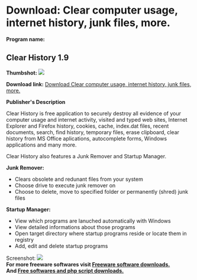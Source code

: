 # Download: Clear computer usage, internet history, junk files, more.

**Program name:**

## Clear History 1.9

  
**Thumbshot:** ![](http://www.freewarefiles.com/screenshot/clearhistory19_md.jpg)   
  
**Download link:** [Download Clear computer usage, internet history, junk files, more.](http://freesoftwares.boysofts.com/Clear-History_program_34962.html)  
  


**Publisher's Description**  
  


Clear History is free application to securely destroy all evidence of your computer usage and internet activity, visited and typed web sites, Internet Explorer and Firefox history, cookies, cache, index.dat files, recent documents, search, find history, temporary files, erase clipboard, clear history from MS Office aplications, autocomplete forms, Windows applications and many more. 

Clear History also features a Junk Remover and Startup Manager.

**Junk Remover:**

  * Clears obsolete and redunant files from your system 
  * Choose drive to execute junk remover on 
  * Choose to delete, move to specified folder or permanently (shred) junk files 

**Startup Manager:**

  * View which programs are lanuched automatically with Windows 
  * View detailed informations about those programs 
  * Open target directory where startup programs reside or locate them in registry 
  * Add, edit and delete startup programs 

  
  
Screenshot: ![](http://www.freewarefiles.com/screenshot/clearhistory19.jpg)   
**For more freeware softwares visit [Freeware software downloads.](http://freesoftwares.boysofts.com/)**   
**And [Free softwares and php script downloads.](http://www.boysofts.com/)**
